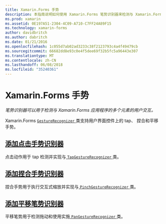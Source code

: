 ```yaml
---
title: Xamarin.Forms 手势
description: 本指南说明如何使用 Xamarin.Forms 笔势识别器来检测与 Xamarin.Forms 应用程序的多个元素的用户交互。
ms.prod: xamarin
ms.assetid: 0E197A51-2304-4C09-A710-C7FF24A89F15
ms.technology: xamarin-forms
author: davidbritch
ms.author: dabritch
ms.date: 01/21/2016
ms.openlocfilehash: 1c055d7ab02ad3233c38f2123793c4a4f49479cb
ms.sourcegitcommit: 66682dd8e93c0e4f5dee69f32b5fc5a96443e307
ms.translationtype: MT
ms.contentlocale: zh-CN
ms.lasthandoff: 06/08/2018
ms.locfileid: "35240361"
---
```

# <a name="xamarinforms-gestures"></a>Xamarin.Forms 手势

_笔势识别器可以用于检测与 Xamarin.Forms 应用程序的多个元素的用户交互。_

Xamarin.Forms [ `GestureRecognizer` ](https://developer.xamarin.com/api/type/Xamarin.Forms.GestureRecognizer/)类支持用户界面控件上的 tap、 捏合和平移手势。

## <a name="adding-a-tap-gesture-recognizertapmd"></a>[添加点击手势识别器](tap.md)

点击动作用于 tap 检测并实现与[ `TapGestureRecognizer` ](https://developer.xamarin.com/api/type/Xamarin.Forms.TapGestureRecognizer/)类。

## <a name="adding-a-pinch-gesture-recognizerpinchmd"></a>[添加捏合手势识别器](pinch.md)

捏合手势用于执行交互式缩放并实现与[ `PinchGestureRecognizer` ](https://developer.xamarin.com/api/type/Xamarin.Forms.PinchGestureRecognizer/)类。

## <a name="adding-a-pan-gesture-recognizerpanmd"></a>[添加平移笔势识别器](pan.md)

平移笔势用于检测拖动和使用实施[ `PanGestureRecognizer` ](https://developer.xamarin.com/api/type/Xamarin.Forms.PanGestureRecognizer/)类。
